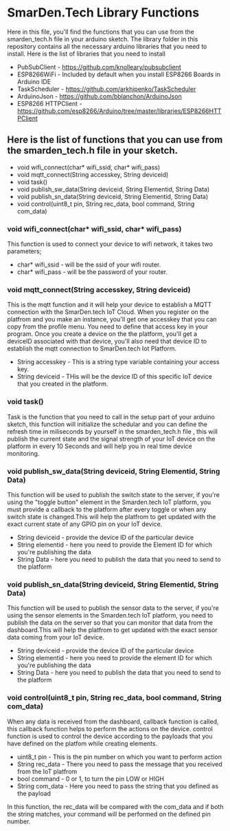 # SmarDen.Tech Library Functions 
Here in this file, you'll find the functions that you can use from the smarden_tech.h file in your arduino sketch. The library folder in this repository contains all the necessary arduino libraries that you need to install. 
Here is the list of libraries that you need to install
- PubSubClient - https://github.com/knolleary/pubsubclient
- ESP8266WiFi - Included by default when you install ESP8266 Boards in Arduino IDE
- TaskScheduler - https://github.com/arkhipenko/TaskScheduler
- ArduinoJson - https://github.com/bblanchon/ArduinoJson
- ESP8266 HTTPClient - https://github.com/esp8266/Arduino/tree/master/libraries/ESP8266HTTPClient 

## Here is the list of functions that you can use from the smarden_tech.h file in your sketch. 
- void wifi_connect(char* wifi_ssid, char* wifi_pass) 
- void mqtt_connect(String accesskey, String deviceid)
- void task()
- void publish_sw_data(String deviceid, String Elementid, String Data)
- void publish_sn_data(String deviceid, String Elementid, String Data)
- void control(uint8_t pin, String rec_data, bool command, String com_data)

### void wifi_connect(char* wifi_ssid, char* wifi_pass) 
This function is used to connect your device to wifi network, it takes two parameters;
- char* wifi_ssid - will be the ssid of your wifi router.
- char* wifi_pass - will be the password of your router. 

### void mqtt_connect(String accesskey, String deviceid)
This is the mqtt function and it will help your device to establish a MQTT connection with the SmarDen.tech IoT Cloud. When you register on the platfrom and you make an instance, you'll get one accesskey that you can copy from the profile menu. You need to define that access key in your program. 
Once you create a device on the the platform, you'll get a deviceID associated with that device, you'll also need that device ID to establish the mqtt connection to SmarDen.tech Iot Platform. 
- String accesskey - This is a string type variable containing your access key. 
- String deviceid - THis will be the device ID of this specific IoT device that you created in the platform.

### void task()
Task is the function that you need to call in the setup part of your arduino sketch, this function will initialize the schedular and you can define the refresh time in miliseconds by yourself in the smarden_tech.h file , this will publish the current state and the signal strength of your IoT device on the platform in every 10 Seconds and will help you in real time device monitoring.

### void publish_sw_data(String deviceid, String Elementid, String Data)
This function will be used to publish the switch state to the server, if you're using the "toggle button" element in the Smarden.tech IoT platform, you must provide a callback to the platform after every toggle or when any switch state is changed.This will help the platfrom to get updated with the exact current state of any GPIO pin on your IoT device. 
- String deviceid - provide the device ID of the particular device 
- String elementid - here you need to provide the Element ID for which you're publishing the data
- String Data - here you need to publish the data that you need to send to the platform 

### void publish_sn_data(String deviceid, String Elementid, String Data)
This function will be used to publish the sensor data to the server, if you're using the sensor elements in the Smarden.tech IoT platform, you need to publish the data on the server so that you can monitor that data from the dashboard.This will help the platfrom to get updated with the exact sensor data coming from your IoT device. 
- String deviceid - provide the device ID of the particular device 
- String elementid - here you need to provide the element ID for which you're publishing the data
- String Data - here you need to publish the data that you need to send to the platform 

### void control(uint8_t pin, String rec_data, bool command, String com_data) 
When any data is received from the dashboard, callback function is called, this callback function helps to perform the actions on the device. control function is used to control the device according to the payloads that you have defined on the platfom while creating elements. 
- uint8_t pin - This is the pin number on which you want to perform action 
- String rec_data - There you need to pass the message that you received from the IoT platfrom 
- bool command - 0 or 1, to turn the pin LOW or HIGH
- String com_data - Here you need to pass the string that you defined as the payload 

In this function, the rec_data will be compared with the com_data and if both the string matches, your command will be performed on the defined pin number. 
